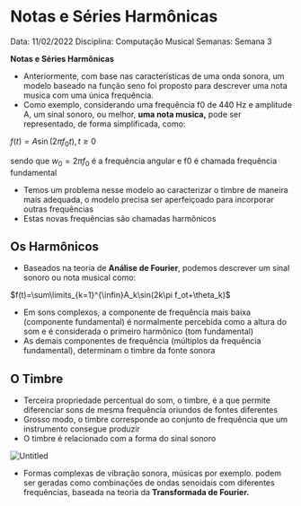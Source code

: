 # Notas e Séries Harmônicas

Data: 11/02/2022
Disciplina: Computação Musical
Semanas: Semana 3

**Notas e Séries Harmônicas**

- Anteriormente, com base nas características de uma onda sonora, um modelo baseado na função seno foi proposto para descrever uma nota musica com uma única frequência.
- Como exemplo, considerando uma frequência f0 de 440 Hz e amplitude A, um sinal sonoro, ou melhor, **uma nota musica,** pode ser representado, de forma simplificada, como:

$f(t)=A\sin(2 \pi f_0 t), t\ge0$

sendo que $w_0=2\pi f_0$ é a frequência angular e f0 é chamada frequência fundamental

- Temos um problema nesse modelo ao caracterizar o timbre de maneira mais adequada, o modelo precisa ser aperfeiçoado para incorporar outras frequências
- Estas novas frequências são chamadas harmônicos

## Os Harmônicos

- Baseados na teoria de **Análise de Fourier**, podemos descrever um sinal sonoro ou nota musical como:

$f(t)=\sum\limits_{k=1}^{\infin}A_k\sin(2k\pi f_ot+\theta_k)$ 

- Em sons complexos, a componente de frequência mais baixa (componente fundamental) é normalmente percebida como a altura do som e é considerada o primeiro harmônico (tom fundamental)
- As demais componentes de frequência (múltiplos da frequência fundamental), determinam o timbre da fonte sonora

## O Timbre

- Terceira propriedade percentual do som, o timbre, é a que permite diferenciar sons de mesma frequência oriundos de fontes diferentes
- Grosso modo, o timbre corresponde ao conjunto de frequência que um instrumento consegue produzir
- O timbre é relacionado com a forma do sinal sonoro

![Untitled](Notas%20e%20Se%CC%81ries%20Harmo%CC%82nicas%208d38ad9d64f24ab4b4bd0e5179c4a625/Untitled.png)

- Formas complexas de vibração sonora, músicas por exemplo. podem ser geradas como combinações de ondas senoidais com diferentes frequências, baseada na teoria da **Transformada de Fourier.**